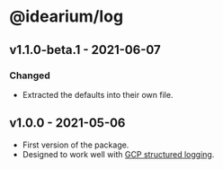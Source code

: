 # @idearium/log

## v1.1.0-beta.1 - 2021-06-07

### Changed

-   Extracted the defaults into their own file.

## v1.0.0 - 2021-05-06

-   First version of the package.
-   Designed to work well with [GCP structured logging](https://cloud.google.com/logging/docs/structured-logging).
